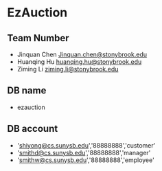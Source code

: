 # EzAuction
## Team Number
* Jinquan Chen  Jinquan.chen@stonybrook.edu
* Huanqing Hu huanqing.hu@stonybrook.edu
* Ziming Li ziming.li@stonybrook.edu

## DB name
* ezauction
## DB account
* 'shiyong@cs.sunysb.edu','88888888','customer'
* 'smithd@cs.sunysb.edu','88888888','manager'
* 'smithw@cs.sunysb.edu','88888888','employee'
